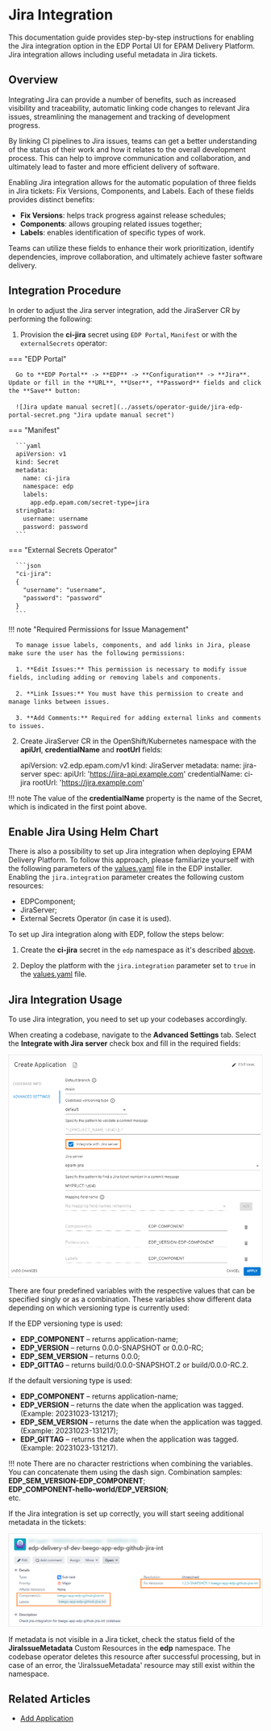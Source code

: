 # Jira Integration

This documentation guide provides step-by-step instructions for enabling the Jira integration option in the EDP Portal UI for EPAM Delivery Platform. Jira integration allows including useful metadata in Jira tickets.

## Overview

Integrating Jira can provide a number of benefits, such as increased visibility and traceability, automatic linking code changes to relevant Jira issues, streamlining the management and tracking of development progress.

By linking CI pipelines to Jira issues, teams can get a better understanding of the status of their work and how it relates to the overall development process. This can help to improve communication and collaboration, and ultimately lead to faster and more efficient delivery of software.

Enabling Jira integration allows for the automatic population of three fields in Jira tickets: Fix Versions, Components, and Labels. Each of these fields provides distinct benefits:

* **Fix Versions**: helps track progress against release schedules;
* **Components**: allows grouping related issues together;
* **Labels**: enables identification of specific types of work.

Teams can utilize these fields to enhance their work prioritization, identify dependencies, improve collaboration, and ultimately achieve faster software delivery.

## Integration Procedure<a name="integration-procedure"></a>

In order to adjust the Jira server integration, add the JiraServer CR by performing the following:

1. Provision the **ci-jira** secret using `EDP Portal`, `Manifest` or with the `externalSecrets` operator:

  === "EDP Portal"

      Go to **EDP Portal** -> **EDP** -> **Configuration** -> **Jira**. Update or fill in the **URL**, **User**, **Password** fields and click the **Save** button:

      ![Jira update manual secret](../assets/operator-guide/jira-edp-portal-secret.png "Jira update manual secret")

  === "Manifest"

      ```yaml
      apiVersion: v1
      kind: Secret
      metadata:
        name: ci-jira
        namespace: edp
        labels:
          app.edp.epam.com/secret-type=jira
      stringData:
        username: username
        password: password
      ```

  === "External Secrets Operator"

      ```json
      "ci-jira":
      {
        "username": "username",
        "password": "password"
      }
      ```

  !!! note "Required Permissions for Issue Management"

      To manage issue labels, components, and add links in Jira, please make sure the user has the following permissions:

      1. **Edit Issues:** This permission is necessary to modify issue fields, including adding or removing labels and components.

      2. **Link Issues:** You must have this permission to create and manage links between issues.

      3. **Add Comments:** Required for adding external links and comments to issues.



2. Create JiraServer CR in the OpenShift/Kubernetes namespace with the **apiUrl**, **credentialName** and **rootUrl** fields:

      apiVersion: v2.edp.epam.com/v1
      kind: JiraServer
      metadata:
        name: jira-server
      spec:
        apiUrl: 'https://jira-api.example.com'
        credentialName: ci-jira
        rootUrl: 'https://jira.example.com'

  !!! note
      The value of the **credentialName** property is the name of the Secret, which is indicated in the first point above.

## Enable Jira Using Helm Chart

There is also a possibility to set up Jira integration when deploying EPAM Delivery Platform. To follow this approach, please familiarize yourself with the following parameters of the [values.yaml](https://github.com/epam/edp-install/blob/release/3.8/deploy-templates/values.yaml#L138) file in the EDP installer. Enabling the `jira.integration` parameter creates the following custom resources:

* EDPComponent;
* JiraServer;
* External Secrets Operator (in case it is used).

To set up Jira integration along with EDP, follow the steps below:

1. Create the **ci-jira** secret in the `edp` namespace as it's described [above](#integration-procedure).

2. Deploy the platform with the `jira.integration` parameter set to `true` in the [values.yaml](https://github.com/epam/edp-install/blob/release/3.8/deploy-templates/values.yaml#L138) file.


## Jira Integration Usage

To use Jira integration, you need to set up your codebases accordingly.

When creating a codebase, navigate to the **Advanced Settings** tab. Select the **Integrate with Jira server** check box and fill in the required fields:

  ![Advanced settings](../assets/operator-guide/jira_integration_ac.png "Advanced settings")

There are four predefined variables with the respective values that can be specified singly or as a combination. These variables show different data depending on which versioning type is currently used:

If the EDP versioning type is used:

* **EDP_COMPONENT** – returns application-name;
* **EDP_VERSION** – returns 0.0.0-SNAPSHOT or 0.0.0-RC;
* **EDP_SEM_VERSION** – returns 0.0.0;
* **EDP_GITTAG** – returns build/0.0.0-SNAPSHOT.2 or build/0.0.0-RC.2.

If the default versioning type is used:

* **EDP_COMPONENT** – returns application-name;
* **EDP_VERSION** – returns the date when the application was tagged. (Example: 20231023-131217);
* **EDP_SEM_VERSION** – returns the date when the application was tagged. (Example: 20231023-131217);
* **EDP_GITTAG** – returns the date when the application was tagged. (Example: 20231023-131217).

!!! note
    There are no character restrictions when combining the variables. You can concatenate them using the dash sign. Combination samples:<br />
    **EDP_SEM_VERSION-EDP_COMPONENT**;<br />
    **EDP_COMPONENT-hello-world/EDP_VERSION**;<br />
    etc.

If the Jira integration is set up correctly, you will start seeing additional metadata in the tickets:

  ![Supplemental information](../assets/operator-guide/jira_versioning_type_example.png "Supplemental information")

If metadata is not visible in a Jira ticket, check the status field of the **JiraIssueMetadata** Custom Resources in the **edp** namespace. The codebase operator deletes this resource after successful processing, but in case of an error, the 'JiraIssueMetadata' resource may still exist within the namespace.

## Related Articles

* [Add Application](../user-guide/add-application.md)

